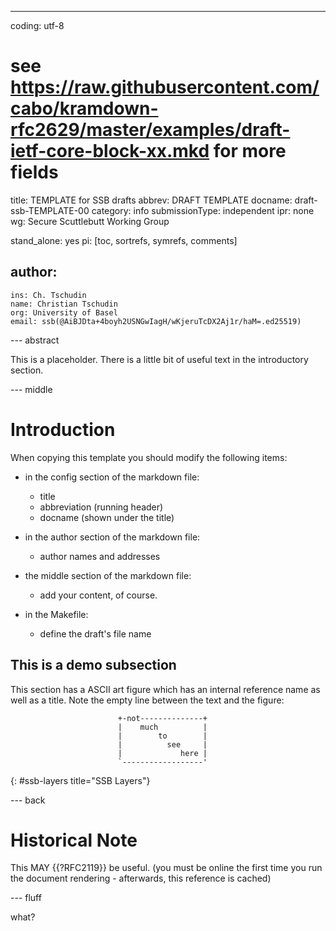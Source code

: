 ---
coding: utf-8

# see https://raw.githubusercontent.com/cabo/kramdown-rfc2629/master/examples/draft-ietf-core-block-xx.mkd for more fields

title: TEMPLATE for SSB drafts
abbrev: DRAFT TEMPLATE
docname: draft-ssb-TEMPLATE-00
category: info
submissionType: independent
ipr: none
wg: Secure Scuttlebutt Working Group

stand_alone: yes
pi: [toc, sortrefs, symrefs, comments]

author:
  -
    ins: Ch. Tschudin
    name: Christian Tschudin
    org: University of Basel
    email: ssb(@AiBJDta+4boyh2USNGwIagH/wKjeruTcDX2Aj1r/haM=.ed25519)

--- abstract

This is a placeholder. There is a little bit of useful text in the
introductory section.

--- middle

# Introduction

When copying this template you should modify the following items:

- in the config section of the markdown file:
  - title
  - abbreviation (running header)
  - docname (shown under the title)

- in the author section of the markdown file:
  - author names and addresses

- the middle section of the markdown file:
  - add your content, of course.

- in the Makefile:
  - define the draft's file name

## This is a demo subsection

This section has a ASCII art figure which has an internal reference
name as well as a title. Note the empty line between the text and the figure:

~~~~~~~~~~~
                        +-not--------------+
                        |    much          |
                        |        to        |
                        |          see     |
                        |             here |
                        `------------------'
~~~~~~~~~~~
{: #ssb-layers title="SSB Layers"}


--- back

# Historical Note

This MAY {{?RFC2119}} be useful. (you must be online the first time you
run the document rendering - afterwards, this reference is cached)


--- fluff

what?
